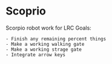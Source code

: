 # Scoprio
Scorpio robot work for LRC
  Goals:
  
    - Finish any remaining percent things 
    - Make a working walking gate
    - Make a working strage gate
    - Integrate arrow keys
